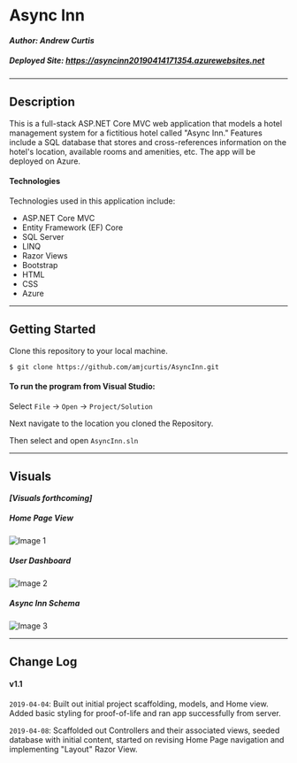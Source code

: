 # Async Inn
#### *Author: Andrew Curtis*
##### *Deployed Site: https://asyncinn20190414171354.azurewebsites.net*

------------------------------

## Description

This is a full-stack ASP.NET Core MVC web application that models a hotel management system for a fictitious hotel called "Async Inn." Features include a SQL database that stores and cross-references information on the hotel's location, available rooms and amenities, etc. The app will be deployed on Azure.

#### Technologies

Technologies used in this application include:

* ASP.NET Core MVC
* Entity Framework (EF) Core
* SQL Server
* LINQ
* Razor Views
* Bootstrap
* HTML
* CSS
* Azure

------------------------------

## Getting Started

Clone this repository to your local machine.
```
$ git clone https://github.com/amjcurtis/AsyncInn.git
```
#### To run the program from Visual Studio:
Select ```File``` -> ```Open``` -> ```Project/Solution```

Next navigate to the location you cloned the Repository.

Then select and open ```AsyncInn.sln```

------------------------------

## Visuals

***[Visuals forthcoming]***

##### Home Page View
![Image 1]()

##### User Dashboard
![Image 2]()

##### Async Inn Schema
![Image 3]()

------------------------------

## Change Log

#### v1.1

`2019-04-04`: Built out initial project scaffolding, models, and Home view. Added basic styling for proof-of-life and ran app successfully from server. 

`2019-04-08`: Scaffolded out Controllers and their associated views, seeded database with initial content, started on revising Home Page navigation and implementing "Layout" Razor View. 